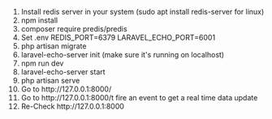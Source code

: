 <ol>
    <li>Install redis server in your system (sudo apt install redis-server for linux) </li>
    <li>npm install</li>
    <li>composer require predis/predis</li>
    <li>Set .env REDIS_PORT=6379
LARAVEL_ECHO_PORT=6001</li>
    <li>php artisan migrate</li>
    <li>laravel-echo-server init (make sure it's running on localhost)</li>
    <li>npm run dev</li>
    <li>laravel-echo-server start</li>
    <li>php artisan serve</li>
    <li>Go to http://127.0.0.1:8000/ </li>
    <li>Go to http://127.0.0.1:8000/t fire an event to get a real time data update </li>
    <li>Re-Check http://127.0.0.1:8000 </li>
</ol>
